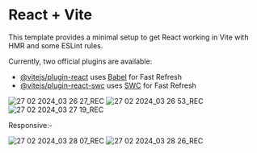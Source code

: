 # React + Vite

This template provides a minimal setup to get React working in Vite with HMR and some ESLint rules.

Currently, two official plugins are available:

- [@vitejs/plugin-react](https://github.com/vitejs/vite-plugin-react/blob/main/packages/plugin-react/README.md) uses [Babel](https://babeljs.io/) for Fast Refresh
- [@vitejs/plugin-react-swc](https://github.com/vitejs/vite-plugin-react-swc) uses [SWC](https://swc.rs/) for Fast Refresh


![27 02 2024_03 26 27_REC](https://github.com/Rushipowar/NetArt-Landing-Page-Project/assets/114715746/2aceb196-9fab-4bc1-9140-0d26e3042cd7)
![27 02 2024_03 26 53_REC](https://github.com/Rushipowar/NetArt-Landing-Page-Project/assets/114715746/c0976020-a559-42e0-9c60-82960186bbda)
![27 02 2024_03 27 19_REC](https://github.com/Rushipowar/NetArt-Landing-Page-Project/assets/114715746/27ecf9a6-c6cf-491c-9f0e-a534cd5a6f33)


Responsive:-

![27 02 2024_03 28 07_REC](https://github.com/Rushipowar/NetArt-Landing-Page-Project/assets/114715746/8324cb40-d136-474f-8989-4ed0f7d33d3c)
![27 02 2024_03 28 26_REC](https://github.com/Rushipowar/NetArt-Landing-Page-Project/assets/114715746/badafa0c-a6d2-408f-bbc3-bee1f2da3baf)
